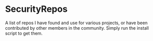 # SecurityRepos
A list of repos I have found and use for various projects, or have been contributed by other members in the community. Simply run the install script to get them.
